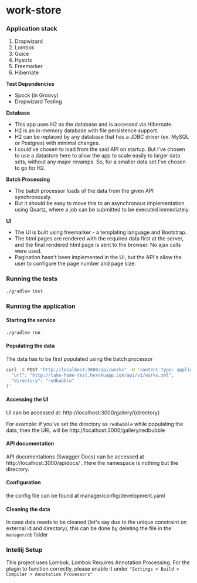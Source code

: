 # work-store

### Application stack

1. Dropwizard
2. Lombok
3. Guice
4. Hystrix
5. Freemarker
6. Hibernate

**Test Dependencies**

* Spock (in Groovy)
* Dropwizard Testing

**Database**

* This app uses H2 as the database and is accessed via Hibernate. 
* H2 is an in-memory database with file persistence support.
* H2 can be replaced by any database that has a JDBC driver (ex. MySQL or Postgres) with minimal changes.
* I could've chosen to load from the said API on startup. But I've chosen to use a datastore here to allow the app to scale easily to larger data sets, without any major revamps. So, for a smaller data set I've chosen to go for H2.

**Batch Processing**

* The batch processor loads of the data from the given API synchronously.
* But it should be easy to move this to an asynchronous implementation using Quartz, where a job can be submitted to be executed immediately.

**UI**

* The UI is built using freemarker - a templating language and Bootstrap.
* The html pages are rendered with the required data first at the server, and the final rendered html page is sent to the browser. No ajax calls were used.
* Pagination hasn't been implemented in the UI, but the API's allow the user to configure the page number and page size.

### Running the tests

```bash
./gradlew test
```

### Running the application

#### Starting the service
```bash
./gradlew run
```

#### Populating the data

The data has to be first populated using the batch processor

```bash
curl -X POST "http://localhost:3000/api/works" -H 'content-type: application/json' -d '{
  "url": "http://take-home-test.herokuapp.com/api/v1/works.xml",
  "directory": "redbubble"
}'
```

#### Accessing the UI

UI can be accessed at: http://localhost:3000/gallery/{directory}

For example: if you've set the directory as `redbubble` while populating the data, 
then the URL will be http://localhost:3000/gallery/redbubble
 
#### API documentation

API documentations (Swagger Docs) can be accessed at http://localhost:3000/apidocs/ . Here the namespace is nothing but the directory.

#### Configuration

the config file can be found at manager/config/development.yaml

#### Cleaning the data

In case data needs to be cleaned (let's say due to the unique constraint on external id and directory), this can be done by deleting the file in the `manager/db` folder

### Intellij Setup

This project uses Lombok. Lombok Requires Annotation Processing.
For the plugin to function correctly, please enable it under
`"Settings > Build > Compiler > Annotation Processors"`
